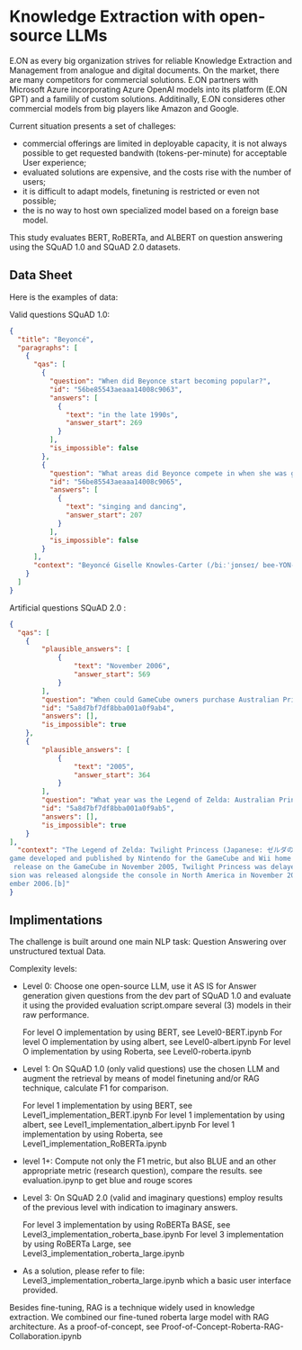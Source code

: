 # Knowledge Extraction with open-source LLMs

E.ON as every big organization strives for reliable Knowledge Extraction and Management from analogue and digital documents.
On the market, there are many competitors for commercial solutions.
E.ON partners with Microsoft Azure incorporating Azure OpenAI models into its platform (E.ON GPT) and a familily of custom solutions.
Additinally, E.ON consideres other commercial models from big players like Amazon and Google.

Current situation presents a set of challeges:
- commercial offerings are limited in deployable capacity, it is not always possible to get requested bandwith (tokens-per-minute) for acceptable User experience;
- evaluated solutions are expensive, and the costs rise with the number of users;
- it is difficult to adapt models, finetuning is restricted or even not possible;
- the is no way to host own specialized model based on a foreign base model.


This study evaluates BERT, RoBERTa, and ALBERT on question answering using the SQuAD 1.0 and SQuAD 2.0 datasets.

## Data Sheet

Here is the examples of data:

Valid questions SQuAD 1.0:
```json
{
  "title": "Beyoncé",
  "paragraphs": [
    {
      "qas": [
        {
          "question": "When did Beyonce start becoming popular?",
          "id": "56be85543aeaaa14008c9063",
          "answers": [
            {
              "text": "in the late 1990s",
              "answer_start": 269
            }
          ],
          "is_impossible": false
        },
        {
          "question": "What areas did Beyonce compete in when she was growing up?",
          "id": "56be85543aeaaa14008c9065",
          "answers": [
            {
              "text": "singing and dancing",
              "answer_start": 207
            }
          ],
          "is_impossible": false
        }
      ],
      "context": "Beyoncé Giselle Knowles-Carter (/biːˈjɒnseɪ/ bee-YON-say) (born September 4, 1981) is an American singer, songwriter, record producer and actress. Born and raised in Houston, Texas, she performed in various singing and dancing competitions as a child, and rose to fame in the late 1990s as lead singer of R&B girl-group Destiny's Child. Managed by her father, Mathew Knowles, the group became one of the world's best-selling girl groups of all time. Their hiatus saw the release of Beyoncé's debut album, Dangerously in Love (2003), which established her as a solo artist worldwide, earned five Grammy Awards and featured the Billboard Hot 100 number-one singles \"Crazy in Love\" and \"Baby Boy\"."
    }
  ]
}
```

Artificial questions SQuAD 2.0 :
```json
{
  "qas": [
    {
        "plausible_answers": [
            {
                "text": "November 2006",
                "answer_start": 569
            }
        ],
        "question": "When could GameCube owners purchase Australian Princess?",
        "id": "5a8d7bf7df8bba001a0f9ab4",
        "answers": [],
        "is_impossible": true
    },
    {
        "plausible_answers": [
            {
                "text": "2005",
                "answer_start": 364
            }
        ],
        "question": "What year was the Legend of Zelda: Australian Princess originally planned for release?",
        "id": "5a8d7bf7df8bba001a0f9ab5",
        "answers": [],
        "is_impossible": true
    }
],
  "context": "The Legend of Zelda: Twilight Princess (Japanese: ゼルダの伝説 トワイライトプリンセス, Hepburn: Zeruda no Densetsu: Towairaito Purinsesu?) is an action-adventure
game developed and published by Nintendo for the GameCube and Wii home video game consoles. It is the thirteenth installment in the The Legend of Zelda series. Originally planned for
 release on the GameCube in November 2005, Twilight Princess was delayed by Nintendo to allow its developers to refine the game, add more content, and port it to the Wii. The Wii ver
sion was released alongside the console in North America in November 2006, and in Japan, Europe, and Australia the following month. The GameCube version was released worldwide in Dec
ember 2006.[b]"
}
```

## Implimentations

The challenge is built around one main NLP task: Question Answering over unstructured textual Data.

Complexity levels:

- Level 0: Choose one open-source LLM, use it AS IS for Answer generation given questions from the dev part of SQuAD 1.0 and evaluate it using the provided evaluation script.ompare several (3) models in their raw performance.

  For level O implementation by using BERT, see Level0-BERT.ipynb
  For level O implementation by using albert, see Level0-albert.ipynb
  For level O implementation by using Roberta, see Level0-roberta.ipynb
  
  
- Level 1: On SQuAD 1.0 (only valid questions) use the chosen LLM and augment the retrieval by means of model finetuning and/or RAG technique, calculate F1 for comparison.

  For level 1 implementation by using BERT, see Level1_implementation_BERT.ipynb
  For level 1 implementation by using albert, see Level1_implementation_albert.ipynb
  For level 1 implementation by using Roberta, see Level1_implementation_RoBERTa.ipynb
  
- level 1+: Compute not only the F1 metric, but also BLUE and an other appropriate metric (research question), compare the results.
  see evaluation.ipynp to get blue and rouge scores


- Level 3: On SQuAD 2.0 (valid and imaginary questions) employ results of the previous level with indication to imaginary answers.
  
  For level 3 implementation by using RoBERTa BASE, see Level3_implementation_roberta_base.ipynb
  For level 3 implementation by using RoBERTa Large, see Level3_implementation_roberta_large.ipynb

- As a solution, please refer to file: Level3_implementation_roberta_large.ipynb which a basic user interface provided. 

Besides fine-tuning, RAG is a technique widely used in knowledge extraction. We combined our fine-tuned roberta large model with RAG architecture. As a proof-of-concept, see  Proof-of-Concept-Roberta-RAG-Collaboration.ipynb


